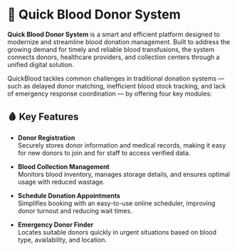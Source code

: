 # 🔴 Quick Blood Donor System

**Quick Blood Donor System** is a smart and efficient platform designed to modernize and streamline blood donation management. Built to address the growing demand for timely and reliable blood transfusions, the system connects donors, healthcare providers, and collection centers through a unified digital solution.

QuickBlood tackles common challenges in traditional donation systems — such as delayed donor matching, inefficient blood stock tracking, and lack of emergency response coordination — by offering four key modules:

## 🩸 Key Features

- **Donor Registration**  
  Securely stores donor information and medical records, making it easy for new donors to join and for staff to access verified data.

- **Blood Collection Management**  
  Monitors blood inventory, manages storage details, and ensures optimal usage with reduced wastage.

- **Schedule Donation Appointments**  
  Simplifies booking with an easy-to-use online scheduler, improving donor turnout and reducing wait times.

- **Emergency Donor Finder**  
  Locates suitable donors quickly in urgent situations based on blood type, availability, and location.


